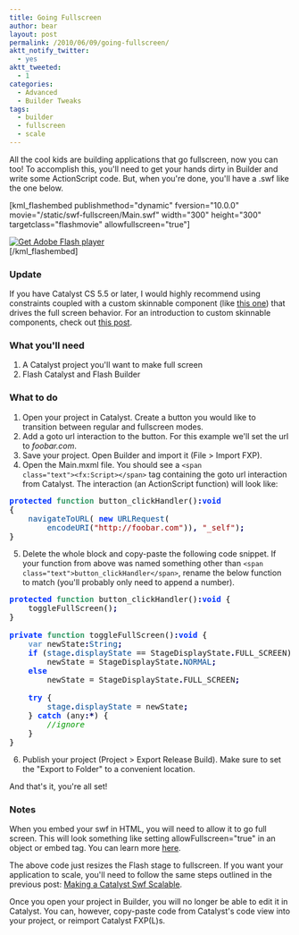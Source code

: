 ```yaml
---
title: Going Fullscreen
author: bear
layout: post
permalink: /2010/06/09/going-fullscreen/
aktt_notify_twitter:
  - yes
aktt_tweeted:
  - 1
categories:
  - Advanced
  - Builder Tweaks
tags:
  - builder
  - fullscreen
  - scale
---
```

All the cool kids are building applications that go fullscreen, now you can too! To accomplish this, you'll need to get your hands dirty in Builder and write some ActionScript code. But, when you're done, you'll have a .swf like the one below.

[kml_flashembed publishmethod="dynamic" fversion="10.0.0" movie="/static/swf-fullscreen/Main.swf" width="300" height="300" targetclass="flashmovie" allowfullscreen="true"]

[![Get Adobe Flash player][1]][2]  
[/kml_flashembed]

<!--more-->

### Update

If you have Catalyst CS 5.5 or later, I would highly recommend using constraints coupled with a custom skinnable component (like [this one][3]) that drives the full screen behavior. For an introduction to custom skinnable components, check out [this post][4].

### What you'll need

  1. A Catalyst project you'll want to make full screen
  2. Flash Catalyst and Flash Builder

### What to do

  1. Open your project in Catalyst. Create a button you would like to transition between regular and fullscreen modes.
  2. Add a goto url interaction to the button. For this example we'll set the url to *foobar.com*.
  3. Save your project. Open Builder and import it (File > Import FXP).
  4. Open the Main.mxml file. You should see a <code class="codecolorer text default">&lt;span class="text">&lt;fx:Script&gt;&lt;/span></code> tag containing the goto url interaction from Catalyst. The interaction (an ActionScript function) will look like:
<div class="wp_syntax">
  <div class="code">
    <pre class="actionscript3" style="font-family:monospace;"><span style="color: #0033ff; font-weight: bold;">protected</span> <span style="color: #339966; font-weight: bold;">function</span> button_clickHandler<span style="color: #000000;">&#40;</span><span style="color: #000000;">&#41;</span><span style="color: #000066; font-weight: bold;">:</span><span style="color: #0033ff; font-weight: bold;">void</span>
<span style="color: #000000;">&#123;</span>
    <span style="color: #004993;">navigateToURL</span><span style="color: #000000;">&#40;</span> <span style="color: #0033ff; font-weight: bold;">new</span> <span style="color: #004993;">URLRequest</span><span style="color: #000000;">&#40;</span>
        <span style="color: #004993;">encodeURI</span><span style="color: #000000;">&#40;</span><span style="color: #990000;">"http://foobar.com"</span><span style="color: #000000;">&#41;</span><span style="color: #000000;">&#41;</span><span style="color: #000066; font-weight: bold;">,</span> <span style="color: #990000;">"_self"</span><span style="color: #000000;">&#41;</span><span style="color: #000066; font-weight: bold;">;</span>
<span style="color: #000000;">&#125;</span></pre>
  </div>
</div>

  5. Delete the whole block and copy-paste the following code snippet. If your function from above was named something other than <code class="codecolorer text default">&lt;span class="text">button_clickHandler&lt;/span></code>, rename the below function to match (you'll probably only need to append a number).
<div class="wp_syntax">
  <div class="code">
    <pre class="actionscript3" style="font-family:monospace;"><span style="color: #0033ff; font-weight: bold;">protected</span> <span style="color: #339966; font-weight: bold;">function</span> button_clickHandler<span style="color: #000000;">&#40;</span><span style="color: #000000;">&#41;</span><span style="color: #000066; font-weight: bold;">:</span><span style="color: #0033ff; font-weight: bold;">void</span> <span style="color: #000000;">&#123;</span>
    toggleFullScreen<span style="color: #000000;">&#40;</span><span style="color: #000000;">&#41;</span><span style="color: #000066; font-weight: bold;">;</span>
<span style="color: #000000;">&#125;</span>
&nbsp;
<span style="color: #0033ff; font-weight: bold;">private</span> <span style="color: #339966; font-weight: bold;">function</span> toggleFullScreen<span style="color: #000000;">&#40;</span><span style="color: #000000;">&#41;</span><span style="color: #000066; font-weight: bold;">:</span><span style="color: #0033ff; font-weight: bold;">void</span> <span style="color: #000000;">&#123;</span>
    <span style="color: #6699cc; font-weight: bold;">var</span> newState<span style="color: #000066; font-weight: bold;">:</span><span style="color: #004993;">String</span><span style="color: #000066; font-weight: bold;">;</span>
    <span style="color: #0033ff; font-weight: bold;">if</span> <span style="color: #000000;">&#40;</span><span style="color: #004993;">stage</span><span style="color: #000066; font-weight: bold;">.</span><span style="color: #004993;">displayState</span> == StageDisplayState<span style="color: #000066; font-weight: bold;">.</span>FULL_SCREEN<span style="color: #000000;">&#41;</span>
        newState = StageDisplayState<span style="color: #000066; font-weight: bold;">.</span><span style="color: #004993;">NORMAL</span><span style="color: #000066; font-weight: bold;">;</span>
    <span style="color: #0033ff; font-weight: bold;">else</span>
        newState = StageDisplayState<span style="color: #000066; font-weight: bold;">.</span>FULL_SCREEN<span style="color: #000066; font-weight: bold;">;</span>
&nbsp;
    <span style="color: #0033ff; font-weight: bold;">try</span> <span style="color: #000000;">&#123;</span>
        <span style="color: #004993;">stage</span><span style="color: #000066; font-weight: bold;">.</span><span style="color: #004993;">displayState</span> = newState<span style="color: #000066; font-weight: bold;">;</span>
    <span style="color: #000000;">&#125;</span> <span style="color: #0033ff; font-weight: bold;">catch</span> <span style="color: #000000;">&#40;</span>any<span style="color: #000066; font-weight: bold;">:*</span><span style="color: #000000;">&#41;</span> <span style="color: #000000;">&#123;</span>
        <span style="color: #009900; font-style: italic;">//ignore</span>
    <span style="color: #000000;">&#125;</span>
<span style="color: #000000;">&#125;</span></pre>
  </div>
</div>

  6. Publish your project (Project > Export Release Build). Make sure to set the "Export to Folder" to a convenient location.

And that's it, you're all set!

### Notes

When you embed your swf in HTML, you will need to allow it to go full screen. This will look something like setting allowFullscreen="true" in an object or embed tag. You can learn more [here][5].

The above code just resizes the Flash stage to fullscreen. If you want your application to scale, you'll need to follow the same steps outlined in the previous post: [Making a Catalyst Swf Scalable][6].

Once you open your project in Builder, you will no longer be able to edit it in Catalyst. You can, however, copy-paste code from Catalyst's code view into your project, or reimport Catalyst FXP(L)s.

 [1]: http://www.adobe.com/images/shared/download_buttons/get_flash_player.gif
 [2]: http://adobe.com/go/getflashplayer
 [3]: http://flashcats.net/2010/12/01/day-1-fullscreen-button/
 [4]: http://flashcats.net/2010/11/09/using-custom-skinnable-components-in-panini/
 [5]: www.adobe.com/devnet/flashplayer/articles/full_screen_mode.html
 [6]: http://flashcats.net/2010/06/08/making-a-catalyst-swf-scalable/